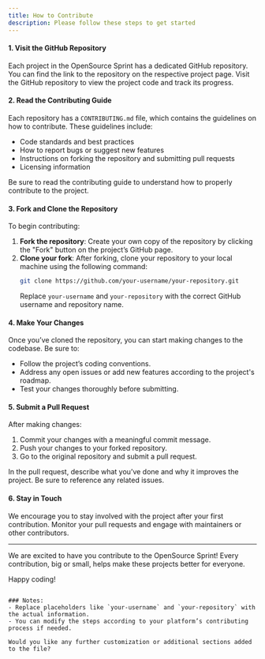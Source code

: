 ```yaml
---
title: How to Contribute
description: Please follow these steps to get started
---
```


#### 1. Visit the GitHub Repository

Each project in the OpenSource Sprint has a dedicated GitHub repository. You can find the link to the repository on the respective project page. Visit the GitHub repository to view the project code and track its progress.

#### 2. Read the Contributing Guide

Each repository has a `CONTRIBUTING.md` file, which contains the guidelines on how to contribute. These guidelines include:
- Code standards and best practices
- How to report bugs or suggest new features
- Instructions on forking the repository and submitting pull requests
- Licensing information

Be sure to read the contributing guide to understand how to properly contribute to the project.

#### 3. Fork and Clone the Repository

To begin contributing:
1. **Fork the repository**: Create your own copy of the repository by clicking the "Fork" button on the project’s GitHub page.
2. **Clone your fork**: After forking, clone your repository to your local machine using the following command:
   ```bash
   git clone https://github.com/your-username/your-repository.git
   ```
   Replace `your-username` and `your-repository` with the correct GitHub username and repository name.

#### 4. Make Your Changes

Once you’ve cloned the repository, you can start making changes to the codebase. Be sure to:
- Follow the project’s coding conventions.
- Address any open issues or add new features according to the project's roadmap.
- Test your changes thoroughly before submitting.

#### 5. Submit a Pull Request

After making changes:
1. Commit your changes with a meaningful commit message.
2. Push your changes to your forked repository.
3. Go to the original repository and submit a pull request.

In the pull request, describe what you’ve done and why it improves the project. Be sure to reference any related issues.

#### 6. Stay in Touch

We encourage you to stay involved with the project after your first contribution. Monitor your pull requests and engage with maintainers or other contributors.

---

We are excited to have you contribute to the OpenSource Sprint! Every contribution, big or small, helps make these projects better for everyone.

Happy coding!
```

### Notes:
- Replace placeholders like `your-username` and `your-repository` with the actual information.
- You can modify the steps according to your platform’s contributing process if needed.

Would you like any further customization or additional sections added to the file?
